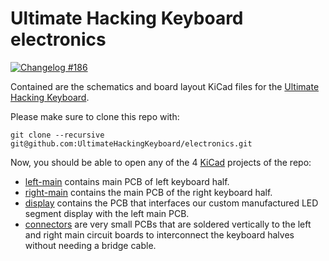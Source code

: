 Ultimate Hacking Keyboard electronics
=====================================

[![Changelog #186](https://img.shields.io/badge/changelog-%23186-lightgrey.svg)](https://changelog.com/186)

Contained are the schematics and board layout KiCad files for the [Ultimate Hacking Keyboard](https://ultimatehackingkeyboard.com/).

Please make sure to clone this repo with:

`git clone --recursive git@github.com:UltimateHackingKeyboard/electronics.git`

Now, you should be able to open any of the 4 [KiCad](https://kicad.org/) projects of the repo:

* [left-main](left-main) contains main PCB of left keyboard half.
* [right-main](right-main) contains the main PCB of the right keyboard half.
* [display](display) contains the PCB that interfaces our custom manufactured LED segment display with the left main PCB.
* [connectors](connectors) are very small PCBs that are soldered vertically to the left and right main circuit boards to interconnect the keyboard halves without needing a bridge cable.
